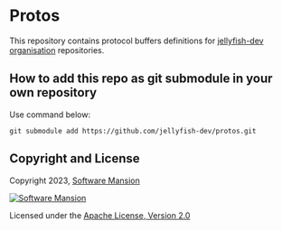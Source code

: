 # Protos

This repository contains protocol buffers definitions for [jellyfish-dev organisation](https://github.com/jellyfish-dev) repositories.

## How to add this repo as git submodule in your own repository

Use command below:

`git submodule add https://github.com/jellyfish-dev/protos.git`

## Copyright and License

Copyright 2023, [Software Mansion](https://swmansion.com/?utm_source=git&utm_medium=readme&utm_campaign=jellyfish-protos)

[![Software Mansion](https://logo.swmansion.com/logo?color=white&variant=desktop&width=200&tag=membrane-github)](https://swmansion.com/?utm_source=git&utm_medium=readme&utm_campaign=membrane_rtc_engine)

Licensed under the [Apache License, Version 2.0](LICENSE)
